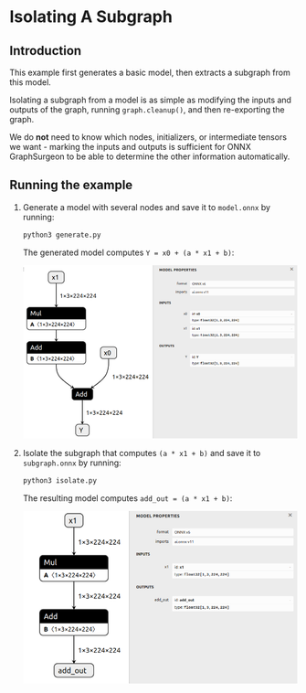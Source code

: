 # Isolating A Subgraph

## Introduction

This example first generates a basic model,
then extracts a subgraph from this model.

Isolating a subgraph from a model is as simple as modifying the inputs and
outputs of the graph, running `graph.cleanup()`, and then re-exporting the graph.

We do **not** need to know which nodes, initializers, or intermediate tensors we
want - marking the inputs and outputs is sufficient for ONNX GraphSurgeon to be able
to determine the other information automatically.

## Running the example

1. Generate a model with several nodes and save it to `model.onnx` by running:
    ```bash
    python3 generate.py
    ```

    The generated model computes `Y = x0 + (a * x1 + b)`:

    ![../resources/03_model.onnx.png](../resources/03_model.onnx.png)

2. Isolate the subgraph that computes `(a * x1 + b)` and save it to `subgraph.onnx` by running:
    ```bash
    python3 isolate.py
    ```

    The resulting model computes `add_out = (a * x1 + b)`:

    ![../resources/03_subgraph.onnx.png](../resources/03_subgraph.onnx.png)
